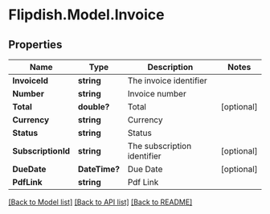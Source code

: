 # Flipdish.Model.Invoice
## Properties

Name | Type | Description | Notes
------------ | ------------- | ------------- | -------------
**InvoiceId** | **string** | The invoice identifier | 
**Number** | **string** | Invoice number | 
**Total** | **double?** | Total | [optional] 
**Currency** | **string** | Currency | 
**Status** | **string** | Status | 
**SubscriptionId** | **string** | The subscription identifier | [optional] 
**DueDate** | **DateTime?** | Due Date | [optional] 
**PdfLink** | **string** | Pdf Link | 

[[Back to Model list]](../README.md#documentation-for-models) [[Back to API list]](../README.md#documentation-for-api-endpoints) [[Back to README]](../README.md)

